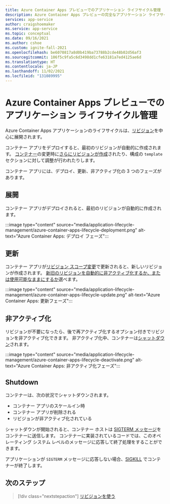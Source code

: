 ```yaml
---
title: Azure Container Apps プレビューでのアプリケーション ライフサイクル管理
description: Azure Container Apps プレビューの完全なアプリケーション ライフサイクルについて説明します
services: app-service
author: craigshoemaker
ms.service: app-service
ms.topic: conceptual
ms.date: 09/16/2021
ms.author: cshoe
ms.custom: ignite-fall-2021
ms.openlocfilehash: be6070817a8d0b419ba73788b2cde48b02d56af3
ms.sourcegitcommit: 106f5c9fa5c6d3498dd1cfe63181a7ed4125ae6d
ms.translationtype: HT
ms.contentlocale: ja-JP
ms.lasthandoff: 11/02/2021
ms.locfileid: "131089995"
---
```

# <a name="application-lifecycle-management-in-azure-container-apps-preview"></a>Azure Container Apps プレビューでのアプリケーション ライフサイクル管理

Azure Container Apps アプリケーションのライフサイクルは、[リビジョン](revisions.md)を中心に展開されます。

コンテナー アプリをデプロイすると、最初のリビジョンが自動的に作成されます。 [コンテナー](containers.md)の変更時に[さらにリビジョンが作成](revisions.md)されたり、構成の `template` セクションに対して調整が行われたりします。

コンテナー アプリには、デプロイ、更新、非アクティブ化の 3 つのフェーズがあります。

## <a name="deployment"></a>展開

コンテナー アプリがデプロイされると、最初のリビジョンが自動的に作成されます。

:::image type="content" source="media/application-lifecycle-management/azure-container-apps-lifecycle-deployment.png" alt-text="Azure Container Apps: デプロイ フェーズ":::

## <a name="update"></a>更新

コンテナー アプリが[リビジョン スコープ変更](revisions.md#revision-scope-changes)で更新されると、新しいリビジョンが作成されます。 [新旧のリビジョンを自動的に非アクティブ化するか、または使用可能なままにするか](revisions.md)選べます。

:::image type="content" source="media/application-lifecycle-management/azure-container-apps-lifecycle-update.png" alt-text="Azure Container Apps: 更新フェーズ":::

## <a name="deactivate"></a>非アクティブ化

リビジョンが不要になったら、後で再アクティブ化するオプション付きでリビジョンを非アクティブ化できます。 非アクティブ化中、コンテナーは[シャットダウン](#shutdown)されます。

:::image type="content" source="media/application-lifecycle-management/azure-container-apps-lifecycle-deactivate.png" alt-text="Azure Container Apps: 非アクティブ化フェーズ":::

## <a name="shutdown"></a>Shutdown

コンテナーは、次の状況でシャットダウンされます。

- コンテナー アプリのスケールイン時
- コンテナー アプリが削除される
- リビジョンが非アクティブ化されている

シャットダウンが開始されると、コンテナー ホストは [SIGTERM メッセージ](https://wikipedia.org/wiki/Signal_(IPC))をコンテナーに送信します。 コンテナーに実装されているコードでは、このオペレーティング システム レベルのメッセージに応答して終了処理をすることができます。

アプリケーションが `SIGTERM` メッセージに応答しない場合、[SIGKILL](https://wikipedia.org/wiki/Signal_(IPC)) でコンテナーが終了します。

## <a name="next-steps"></a>次のステップ

> [!div class="nextstepaction"]
> [リビジョンを使う](revisions.md)
